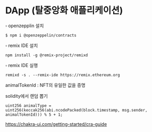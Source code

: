 # DApp (탈중앙화 애플리케이션) 

▫ openzepplin 설치  
```
$ npm i @openzeppelin/contracts
```

▫ remix IDE 설치   
```
npm install -g @remix-project/remixd
```

▫ remix IDE 실행    
```
remixd -s . --remix-ide https://remix.ethereum.org
```

animalTokenId : NFT의 유일한 값을 증명  


solidity에서 랜덤 뽑기  
``` sol
uint256 animalType = uint256(keccak256(abi.ncodePacked(block.timestamp, msg.sender, animalTokenId))) % 5 + 1;
```

https://chakra-ui.com/getting-started/cra-guide